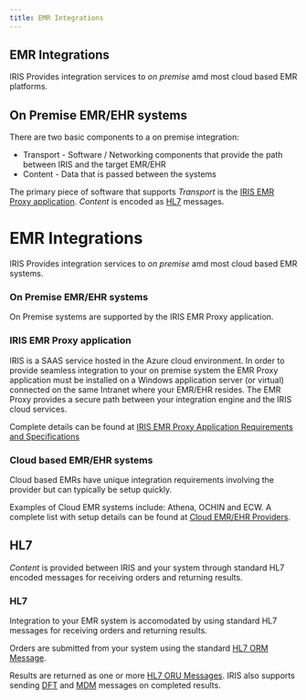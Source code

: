 ```yaml
---
title: EMR Integrations
---
```


## EMR Integrations
IRIS Provides integration services to  *on premise* amd most cloud based EMR platforms. 

## On Premise EMR/EHR systems
There are two basic components to a on premise integration: 
- Transport - Software / Networking components that provide the path between IRIS and the target EMR/EHR
- Content - Data that is passed between the systems

The primary piece of software that supports *Transport* is the [IRIS EMR Proxy application](#iris-emr-proxy-application).
*Content* is encoded as [HL7](#hl7) messages.

# EMR Integrations
IRIS Provides integration services to  *on premise* amd most cloud based EMR systems.  

### On Premise EMR/EHR systems
On Premise systems are supported by the IRIS EMR Proxy application.  


### IRIS EMR Proxy application
IRIS is a SAAS service hosted in the Azure cloud environment.  In order to provide seamless integration to your on premise system the EMR Proxy application must be installed on a Windows application server (or virtual) connected on the same Intranet where your EMR/EHR resides. The EMR Proxy provides a secure path between your integration engine and the IRIS cloud services.

Complete details can be found at [IRIS EMR Proxy Application Requirements and Specifications](./EMRProxyReqAndSpecs.html)


### Cloud based EMR/EHR systems
Cloud based EMRs have unique integration requirements involving the provider but can typically be setup quickly. 

Examples of Cloud EMR systems include: Athena, OCHIN and ECW.  A complete list with setup details can be found at [Cloud EMR/EHR Providers](IRISEMRCloudProviders.html).




## HL7
*Content* is provided between IRIS and your system through standard HL7 encoded messages for receiving orders and returning results.

### HL7
Integration to your EMR system is accomodated by using standard HL7 messages for receiving orders and returning results.


Orders are submitted from your system using the standard [HL7 ORM Message](ORMSpecifications.html).

Results are returned as one or more [HL7 ORU Messages](./TEC_007_Rev_B_Standard_Results.html).
IRIS also supports sending [DFT](DFT_Results.html) and [MDM](MDM_Results.html) messages on completed results. 





